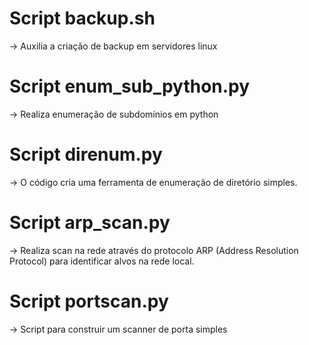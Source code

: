 # Script backup.sh
-> Auxilia a criação de backup em servidores linux

# Script enum_sub_python.py
-> Realiza enumeração de subdomínios em python

# Script direnum.py
-> O código cria uma ferramenta de enumeração de diretório simples.

# Script arp_scan.py
-> Realiza scan na rede através do protocolo ARP (Address Resolution Protocol) para identificar alvos na rede local.

# Script portscan.py
-> Script para construir um scanner de porta simples
